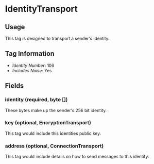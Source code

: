 # IdentityTransport

## Usage

This tag is designed to transport a sender's identity.

## Tag Information

- *Identity Number*: 106
- *Includes Noise*: Yes

## Fields

### identity (required, byte \[\])

These bytes make up the sender's 256 bit identity.

### key (optional, EncryptionTransport)

This tag would include this identities public key.

### address (optional, ConnectionTransport)

This tag would include details on how to send messages to this identity.
